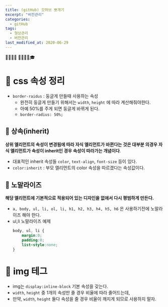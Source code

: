 ```yaml
---
title: (gitHub) 깃허브 뽀개기
excerpt: "버전관리"
categories:
  - gitHub 
tags:
  - 형상관리
  - 버전관리
last_modified_at: 2020-06-29
---
```

💼📝🔑⏰ 📙📓📘📒🎓

# 💼 css 속성 정리
- `border-raidus` : 둥글게 만들때 사용하는 속성
  + 완전히 둥글게 만들기 위해서는 `width`, `height` 에 따라 계산해줘야한다.
  + 아예 50%를 주게 되면 둥글게 바뀌게 된다.
  + `border-radius: 50%;`

## 📝 상속(inherit)
**상위 엘리먼트의 속성이 변경됨에 따라 자식 엘리먼트가 바뀐다는 것은 대부분 의경우 자식 엘리먼트가 속성이 inherit인 경우 속성이 따라가는 개념이다**.
- 대표적인 inherit 속성들 `color`, `text-align`, `font-size` 등이 있다.
- `color:inherit` : 부모 엘리먼트의 color 속성을 따르겠다는 속성값이다.

## 📝 노말라이즈
**해당 엘리먼트에 기본적으로 적용되어 있는 디자인을 없애서 다시 평범하게 만든다.**
- `a, body, ul, li, ol, li, h1, h2, h3, h4, h5, h6` 은 사용하기전에 노말라이즈 해야 한다.
- ul,li 노말라이즈 예제
  ~~~css
  body, ul, li {
      margin:0;
      padding:0;
      list-style:none;
  }
  ~~~


# 💼 img 테그
- img는 `display:inline-block` 기본 속성을 갖는다.
- `width`, `height` 중 1개의 속성만 줄 경우 비율에 따라 줄어드는데,
- 만약, `width`, `height` 둘다 속성을 줄 경우 비율이 깨지게 되므로 사용하지 말자.



